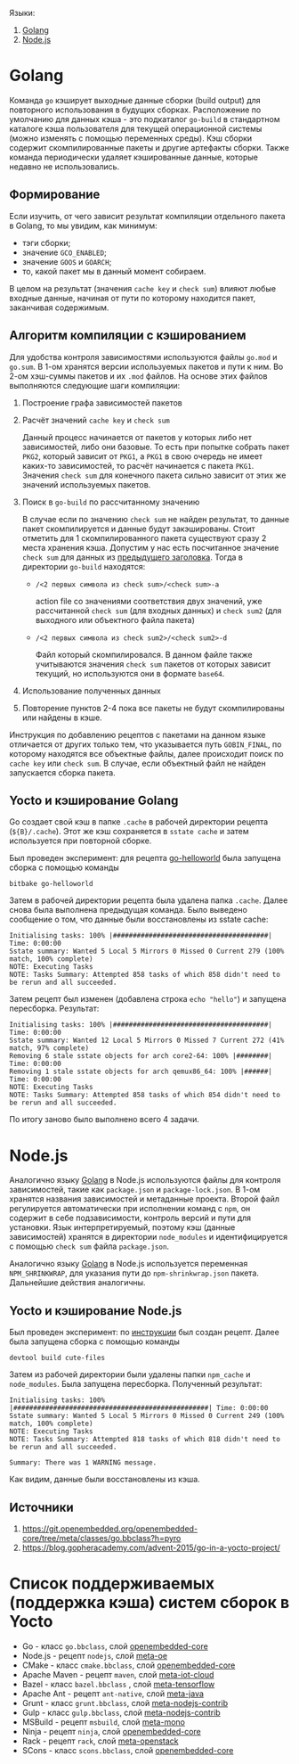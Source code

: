 Языки:
1. [Golang](#golang)
2. [Node.js](#nodejs)

# Golang
Команда `go` кэширует выходные данные сборки (build output) для повторного использования в будущих сборках. Расположение по умолчанию для данных кэша - это подкаталог `go-build` в стандартном каталоге кэша пользователя для текущей операционной системы (можно изменять с помощью переменных среды). Кэш сборки содержит скомпилированные пакеты и другие артефакты сборки.
Также команда периодически удаляет кэшированные данные, которые недавно не использовались.
## Формирование
Если изучить, от чего зависит результат компиляции отдельного пакета в Golang, то мы увидим, как минимум:
- тэги сборки;
- значение `GCO_ENABLED`;
- значение `GOOS` и `GOARCH`;
- то, какой пакет мы в данный момент собираем.

В целом на результат (значения `cache key` и `check sum`) влияют любые входные данные, начиная от пути по которому находится пакет, заканчивая содержимым.
## Алгоритм компиляции с кэшированием
Для удобства контроля зависимостями используются файлы `go.mod` и `go.sum`.
В 1-ом хранятся версии используемых пакетов и пути к ним. Во 2-ом хэш-суммы пакетов и их `.mod` файлов. На основе этих файлов выполняются следующие шаги компиляции: 
1. Построение графа зависимостей пакетов
2. Расчёт значений `cache key` и `check sum`

	Данный процесс начинается от пакетов у которых либо нет зависимостей, либо они базовые. То есть при попытке собрать пакет `PKG2`, который зависит от `PKG1`, а `PKG1` в свою очередь не имеет каких-то зависимостей, то расчёт начинается с пакета `PKG1`. 
	Значения `check sum` для конечного пакета сильно зависит от этих же значений используемых пакетов.
3. Поиск в `go-build` по рассчитанному значению

	В случае если по значению `check sum` не найден результат, то данные пакет скомпилируется и данные будут закэшированы.
	Стоит отметить для 1 скомпилированного пакета существуют сразу 2 места хранения кэша. Допустим у нас есть посчитанное значение `check sum` для данных из [предыдущего заголовка](#Формирование). Тогда в директории `go-build` находятся:
	- `/<2 первых символа из check sum>/<check sum>-a`
	
		action file со значениями соответствия двух значений, уже рассчитанной `check sum` (для входных данных) и `check sum2` (для выходного или объектного файла пакета)
	- `/<2 первых символа из check sum2>/<check sum2>-d`
	
		Файл который скомпилировался. В данном файле также учитываются значения `check sum` пакетов от которых зависит текущий, но используются они в формате `base64`.
4. Использование полученных данных
5. Повторение пунктов 2-4 пока все пакеты не будут скомпилированы или найдены в кэше.

Инструкция по добавлению рецептов с пакетами на данном языке отличается от других только тем, что указывается путь `GOBIN_FINAL`, по которому находятся все объектные файлы, далее происходит поиск по  `cache key` или `check sum`. В случае, если объектный файл не найден запускается сборка пакета. 
## Yocto и кэширование Golang
Go создает свой кэш в папке `.cache` в рабочей директории рецепта (`${B}/.cache`). Этот же кэш сохраняется в `sstate cache` и затем используется при повторной сборке.

Был проведен эксперимент: для рецепта [go-helloworld](https://git.yoctoproject.org/poky/plain/meta/recipes-extended/go-examples/go-helloworld_0.1.bb) была запущена сборка с помощью команды
```shell
bitbake go-helloworld
```
Затем в рабочей директории рецепта была удалена папка `.cache`. Далее снова была выполнена предыдущая команда. Было выведено сообщение о том, что данные были восстановлены из sstate cache:
```text
Initialising tasks: 100% |#######################################| Time: 0:00:00
Sstate summary: Wanted 5 Local 5 Mirrors 0 Missed 0 Current 279 (100% match, 100% complete)
NOTE: Executing Tasks
NOTE: Tasks Summary: Attempted 858 tasks of which 858 didn't need to be rerun and all succeeded.
```
Затем рецепт был изменен (добавлена строка `echo "hello"`) и запущена пересборка. Результат:
```text
Initialising tasks: 100% |#######################################| Time: 0:00:00
Sstate summary: Wanted 12 Local 5 Mirrors 0 Missed 7 Current 272 (41% match, 97% complete)
Removing 6 stale sstate objects for arch core2-64: 100% |########| Time: 0:00:00
Removing 1 stale sstate objects for arch qemux86_64: 100% |######| Time: 0:00:00
NOTE: Executing Tasks
NOTE: Tasks Summary: Attempted 858 tasks of which 854 didn't need to be rerun and all succeeded.
```
По итогу заново было выполнено всего 4 задачи.
# Node.js
Аналогично языку [Golang](#golang) в Node.js используются файлы для контроля зависимостей, такие как `package.json` и `package-lock.json`. В 1-ом хранятся названия зависимостей и метаданные проекта. Второй файл регулируется автоматически при исполнении команд с `npm`, он содержит в себе подзависимости, контроль версий и пути для установки.
Язык интерпретируемый, поэтому кэш (данные зависимостей) хранятся в директории `node_modules` и идентифицируется с помощью `check sum` файла `package.json`.

Аналогично языку [Golang](#golang) в Node.js используется переменная `NPM_SHRINKWRAP`, для указания пути до `npm-shrinkwrap.json` пакета. Дальнейшие действия аналогичны.

## Yocto и кэширование Node.js
Был проведен эксперимент: по [инструкции](https://docs.yoctoproject.org/dev/dev-manual/packages.html#creating-node-package-manager-npm-packages) был создан рецепт. Далее была запущена сборка с помощью команды
```shell
devtool build cute-files
```
Затем из рабочей директории были удалены папки `npm_cache` и `node_modules`. Была запущена пересборка. Полученный результат:
```
Initialising tasks: 100% |#################################################| Time: 0:00:00
Sstate summary: Wanted 5 Local 5 Mirrors 0 Missed 0 Current 249 (100% match, 100% complete)
NOTE: Executing Tasks
NOTE: Tasks Summary: Attempted 818 tasks of which 818 didn't need to be rerun and all succeeded.

Summary: There was 1 WARNING message.
```
Как видим, данные были восстановлены из кэша.

## Источники
1. https://git.openembedded.org/openembedded-core/tree/meta/classes/go.bbclass?h=pyro
2. https://blog.gopheracademy.com/advent-2015/go-in-a-yocto-project/

# Список поддерживаемых (поддержка кэша) систем сборок в Yocto
* Go - класс `go.bbclass`, слой [openembedded-core](https://layers.openembedded.org/layerindex/branch/master/layer/openembedded-core/)
* Node.js - рецепт `nodejs`, слой [meta-oe](https://layers.openembedded.org/layerindex/branch/jethro/layer/meta-oe/)
* CMake - класс `cmake.bbclass`, слой [openembedded-core](https://layers.openembedded.org/layerindex/branch/master/layer/openembedded-core/)
* Apache Maven - рецепт `maven`, слой [meta-iot-cloud](https://layers.openembedded.org/layerindex/branch/gatesgarth/layer/meta-iot-cloud/)
* Bazel - класс `bazel.bbclass` , слой [meta-tensorflow](https://layers.openembedded.org/layerindex/branch/master/layer/meta-tensorflow/)
* Apache Ant - рецепт `ant-native`, слой [meta-java](https://layers.openembedded.org/layerindex/branch/warrior/layer/meta-java/)
* Grunt - класс `grunt.bbclass`, слой [meta-nodejs-contrib](https://github.com/imyller/meta-nodejs-contrib)
* Gulp - класс `gulp.bbclass`, слой [meta-nodejs-contrib](https://github.com/imyller/meta-nodejs-contrib)
* MSBuild - рецепт `msbuild`, слой [meta-mono](https://layers.openembedded.org/layerindex/branch/scarthgap/layer/meta-mono/)
* Ninja - рецепт `ninja`, слой [openembedded-core](https://layers.openembedded.org/layerindex/branch/master/layer/openembedded-core/)
* Rack - рецепт `rack`, слой [meta-openstack](https://layers.openembedded.org/layerindex/branch/thud/layer/meta-openstack/)
* SCons - класс `scons.bbclass`, слой [openembedded-core](https://layers.openembedded.org/layerindex/branch/master/layer/openembedded-core/)
